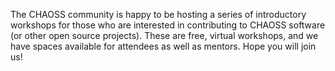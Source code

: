 The CHAOSS community is happy to be hosting a series of introductory workshops for those who are 
interested in contributing to CHAOSS software (or other open source projects). These are free, virtual workshops,
and we have spaces available for attendees as well as mentors. Hope you will join us!
